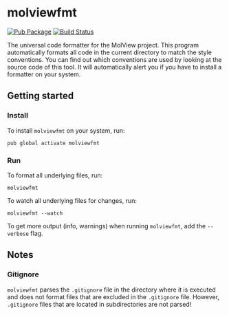 molviewfmt
==========
[![Pub Package](https://img.shields.io/pub/v/molviewfmt.svg)](https://pub.dartlang.org/packages/molviewfmt)
[![Build Status](https://travis-ci.org/molview/molviewfmt.svg?branch=dev)](https://travis-ci.org/molview/molviewfmt/)

The universal code formatter for the MolView project. This program automatically
formats all code in the current directory to match the style conventions. You
can find out which conventions are used by looking at the source code of this
tool. It will automatically alert you if you have to install a formatter on your
system.

Getting started
---------------
### Install
To install `molviewfmt` on your system, run:
```
pub global activate molviewfmt
```

### Run
To format all underlying files, run:
```
molviewfmt
```

To watch all underlying files for changes, run:
```
molviewfmt --watch
```

To get more output (info, warnings) when running `molviewfmt`, add the
`--verbose` flag.

Notes
-----
### Gitignore
`molviewfmt` parses the `.gitignore` file in the directory where it is executed
and does not format files that are excluded in the `.gitignore` file. However,
`.gitignore` files that are located in subdirectories are not parsed!
